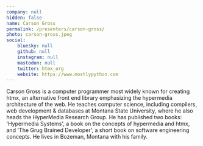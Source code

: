 ```yaml
---
company: null
hidden: false
name: Carson Gross
permalink: /presenters/carson-gross/
photo: carson-gross.jpeg
social:
    bluesky: null
    github: null
    instagram: null
    mastodon: null
    twitter: htmx_org
    website: https://www.mostlypython.com
---
```


Carson Gross is a computer programmer most widely known for creating htmx, an alternative front end library emphasizing the hypermedia architecture of the web.  He teaches computer science, including compilers, web development & databases at Montana State University, where he also heads the HyperMedia Research Group.  He has published two books: 'Hypermedia Systems', a book on the concepts of hypermedia and htmx, and 'The Grug Brained Developer', a short book on software engineering concepts.  He lives in Bozeman, Montana with his family.

